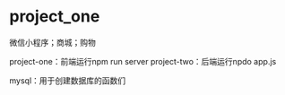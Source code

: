 # project_one
微信小程序；商城；购物


project-one：前端运行npm run server
project-two：后端运行npdo app.js

mysql：用于创建数据库的函数们
